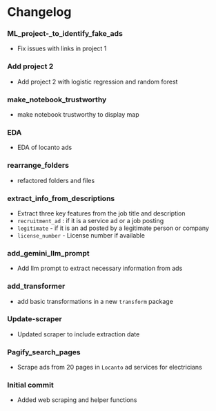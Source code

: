 # Changelog

### ML_project-_to_identify_fake_ads
- Fix issues with links in project 1

### Add project 2
- Add project 2 with logistic regression and random forest

### make_notebook_trustworthy
- make notebook trustworthy to display map

### EDA
- EDA of locanto ads

### rearrange_folders
- refactored folders and files

### extract_info_from_descriptions
- Extract three key features from the job title and description 
- `recruitment_ad` :  if it is a service ad or a job posting
- `legitimate` - if it is an ad posted by a legitimate person or company
- `license_number` - License number if available

### add_gemini_llm_prompt
- Add llm prompt to extract necessary information from ads

### add_transformer
- add basic transformations in a new `transform` package

### Update-scraper
- Updated scraper to include extraction date

### Pagify_search_pages
- Scrape ads from 20 pages in `Locanto` ad services for electricians

### Initial commit
- Added web scraping and helper functions
